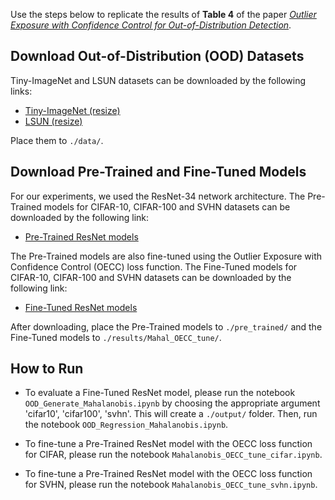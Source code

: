 Use the steps below to replicate the results of <b>Table 4</b> of the paper [_Outlier Exposure with Confidence Control for Out-of-Distribution Detection_](https://arxiv.org/abs/1906.03509).

## Download Out-of-Distribution (OOD) Datasets
Tiny-ImageNet and LSUN datasets can be downloaded by the following links:

* [Tiny-ImageNet (resize)](https://www.dropbox.com/s/kp3my3412u5k9rl/Imagenet_resize.tar.gz)
* [LSUN (resize)](https://www.dropbox.com/s/moqh2wh8696c3yl/LSUN_resize.tar.gz)

Place them to `./data/`.

## Download Pre-Trained and Fine-Tuned Models
For our experiments, we used the ResNet-34 network architecture. The Pre-Trained models for CIFAR-10, CIFAR-100 and SVHN datasets can be downloaded by the following link: 

* [Pre-Trained ResNet models](https://www.dropbox.com/sh/zsossiqfbughrxz/AAAgN-ZJzzDBXH2csQCP-bt9a?dl=0)

The Pre-Trained models are also fine-tuned using the Outlier Exposure with Confidence Control (OECC) loss function. The Fine-Tuned models for CIFAR-10, CIFAR-100 and SVHN datasets can be downloaded by the following link:

* [Fine-Tuned ResNet models](https://www.dropbox.com/sh/9go8i8v6wiujdrc/AADIr9foN7rpBAMiCJDVaQ7Fa?dl=0)

After downloading, place the Pre-Trained models to `./pre_trained/` and the Fine-Tuned models to `./results/Mahal_OECC_tune/`.

## How to Run
* To evaluate a Fine-Tuned ResNet model, please run the notebook `OOD_Generate_Mahalanobis.ipynb` by choosing the appropriate argument 'cifar10', 'cifar100', 'svhn'. This will create a `./output/` folder. Then, run the notebook `OOD_Regression_Mahalanobis.ipynb`.

* To fine-tune a Pre-Trained ResNet model with the OECC loss function for CIFAR, please run the notebook `Mahalanobis_OECC_tune_cifar.ipynb`.

* To fine-tune a Pre-Trained ResNet model with the OECC loss function for SVHN, please run the notebook `Mahalanobis_OECC_tune_svhn.ipynb`.




